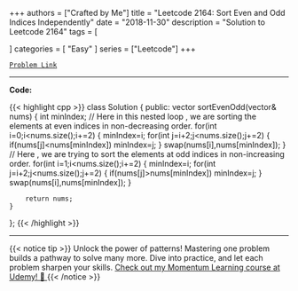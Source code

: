 
+++
authors = ["Crafted by Me"]
title = "Leetcode 2164: Sort Even and Odd Indices Independently"
date = "2018-11-30"
description = "Solution to Leetcode 2164"
tags = [
    
]
categories = [
    "Easy"
]
series = ["Leetcode"]
+++



[`Problem Link`](https://leetcode.com/problems/sort-even-and-odd-indices-independently/description/)

---

**Code:**

{{< highlight cpp >}}
class Solution {
public:
    vector<int> sortEvenOdd(vector<int>& nums) {
        int minIndex;
// Here in this nested loop , we are sorting the elements at even indices in non-decreasing order.
        for(int i=0;i<nums.size();i+=2)
        {
            minIndex=i;
            for(int j=i+2;j<nums.size();j+=2)
            {
                if(nums[j]<nums[minIndex])
                    minIndex=j;
            }
            swap(nums[i],nums[minIndex]);
        }
// Here , we are trying to sort the elements at odd indices in non-increasing order. 
        for(int i=1;i<nums.size();i+=2)
        {
            minIndex=i;
            for(int j=i+2;j<nums.size();j+=2)
            {
                if(nums[j]>nums[minIndex])
                    minIndex=j;
            }
            swap(nums[i],nums[minIndex]);
        }
        
        return nums;
    }
};
{{< /highlight >}}


---


{{< notice tip >}}
Unlock the power of patterns! Mastering one problem builds a pathway to solve many more. Dive into practice, and let each problem sharpen your skills. [Check out my Momentum Learning course at Udemy! 🚀 ](https://www.udemy.com/course/algorithms-and-data-structures-in-cpp/)
{{< /notice >}}


